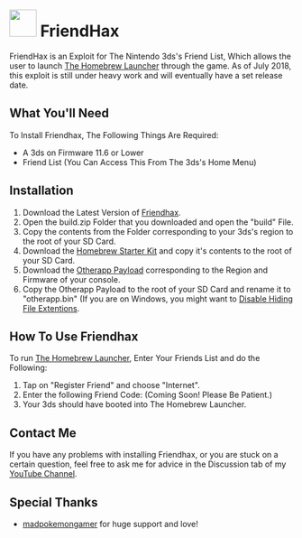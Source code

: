 #  <img src="https://orig00.deviantart.net/2742/f/2017/271/5/6/khaxf_by_squishypug3ds-dbovaxx.png" width = "48">  FriendHax
FriendHax is an Exploit for The Nintendo 3ds's Friend List, Which allows
the user to launch [The Homebrew Launcher](http://smealum.github.io/3ds/) through the game.
As of July 2018, this exploit is still under heavy work and will eventually have a set release date.

## What You'll Need
To Install Friendhax, The Following Things Are Required:
* A 3ds on Firmware 11.6 or Lower
* Friend List (You Can Access This From The 3ds's Home Menu)

## Installation
1. Download the Latest Version of [Friendhax](https://github.com/SquishyPug/FriendHax/releases/tag/v1.0).
2. Open the build.zip Folder that you downloaded and open the "build" File.
3. Copy the contents from the Folder corresponding to your 3ds's region to the root of your SD Card.
4. Download the [Homebrew Starter Kit](http://smealum.github.io/3ds/) and copy it's contents to the root of your SD Card.
5. Download the [Otherapp Payload](http://smealum.github.io/3ds/) corresponding to the Region and Firmware of your console.
6. Copy the Otherapp Payload to the root of your SD Card and rename it to "otherapp.bin" (If you are on Windows, you might want to [Disable  Hiding File Extentions](https://support.microsoft.com/en-us/help/865219/how-to-show-or-hide-file-name-extensions-in-windows-explorer).

## How To Use Friendhax
To run [The Homebrew Launcher](http://smealum.github.io/3ds/), Enter Your Friends List and do the Following:
1. Tap on "Register Friend" and choose "Internet".
2. Enter the following Friend Code: (Coming Soon! Please Be Patient.)
3. Your 3ds should have booted into The Homebrew Launcher.

## Contact Me
If you have any problems with installing Friendhax, or you are stuck on a certain question, feel free to ask me for advice in the Discussion tab of my [YouTube Channel](http://youtube.com/channel/UCWVWNowYsR3U0HurQ4yaGgg).

## Special Thanks
* [madpokemongamer](http://github.com/madpokemongamer) for huge support and love!
